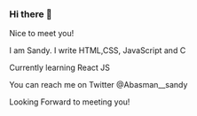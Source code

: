 

### Hi there 👋
Nice to meet you!

I am Sandy. I write HTML,CSS, JavaScript and C

Currently learning React JS 

You can reach me on Twitter @Abasman__sandy

Looking Forward to meeting you!






